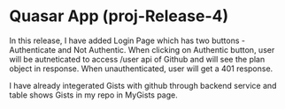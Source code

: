 # Quasar App (proj-Release-4)

In this release, I have added Login Page which has two buttons -Authenticate and
Not Authentic. When clicking on Authentic button, user will be autneticated to access /user api of Github and will see the plan object in response. When unauthenticated, user will get a 401 response.

I have already integerated Gists with github through backend service and table shows Gists in my repo in MyGists page.
